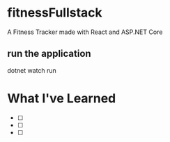 # fitnessFullstack

A Fitness Tracker made with React and ASP.NET Core

## run the application

dotnet watch run

# What I've Learned

- [ ]
- [ ]
- [ ]
